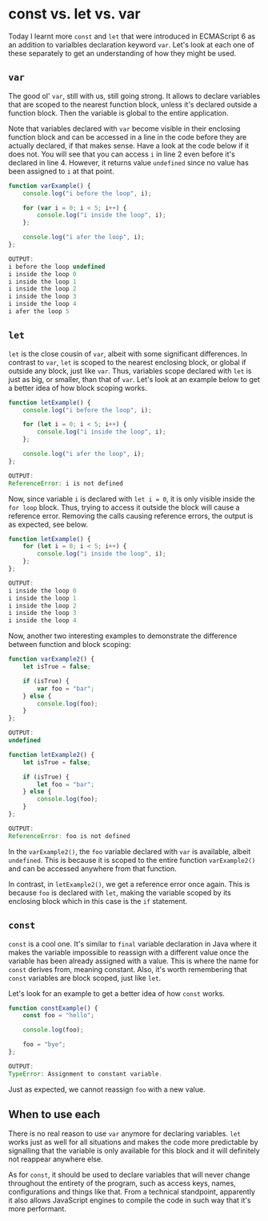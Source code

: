 # const vs. let vs. var

Today I learnt more `const` and `let` that were introduced in ECMAScript 6 as an addition to varialbles declaration keyword `var`. Let's look at each one of these separately to get an understanding of how they might be used.

## `var`

The good ol' `var`, still with us, still going strong. It allows to declare variables that are scoped to the nearest function block, unless it's declared outside a function block. Then the variable is global to the entire application.

Note that variables declared with `var` become visible in their enclosing function block and can be accessed in a line in the code before they are actually declared, if that makes sense. Have a look at the code below if it does not. You will see that you can access `i` in line 2 even before it's declared in line 4. However, it returns value `undefined` since no value has been assigned to `i` at that point.

```javascript
function varExample() {
	console.log("i before the loop", i);

	for (var i = 0; i < 5; i++) {
		console.log("i inside the loop", i);
	};

	console.log("i afer the loop", i);
};

OUTPUT:
i before the loop undefined
i inside the loop 0
i inside the loop 1
i inside the loop 2
i inside the loop 3
i inside the loop 4
i afer the loop 5
```

## `let`

`let` is the close cousin of `var`, albeit with some significant differences. In contrast to `var`, `let` is scoped to the nearest enclosing block, or global if outside any block, just like `var`. Thus, variables scope declared with `let` is just as big, or smaller, than that of `var`. Let's look at an example below to get a better idea of how block scoping works.

```javascript
function letExample() {
	console.log("i before the loop", i);

	for (let i = 0; i < 5; i++) {
		console.log("i inside the loop", i);
	};

	console.log("i afer the loop", i);
};

OUTPUT:
ReferenceError: i is not defined
```

Now, since variable `i` is declared with `let i = 0`, it is only visible inside the `for loop` block. Thus, trying to access it outside the block will cause a reference error. Removing the calls causing reference errors, the output is as expected, see below.

```javascript
function letExample() {
	for (let i = 0; i < 5; i++) {
		console.log("i inside the loop", i);
	};
};

OUTPUT:
i inside the loop 0
i inside the loop 1
i inside the loop 2
i inside the loop 3
i inside the loop 4
```

Now, another two interesting examples to demonstrate the difference between function and block scoping:

```javascript
function varExample2() {
	let isTrue = false;

	if (isTrue) {
		var foo = "bar";
	} else {
		console.log(foo);
	}
};

OUTPUT:
undefined

function letExample2() {
	let isTrue = false;

	if (isTrue) {
		let foo = "bar";
	} else {
		console.log(foo);
	}
};

OUTPUT:
ReferenceError: foo is not defined
```

In the `varExample2()`, the `foo` variable declared with `var` is available, albeit `undefined`. This is because it is scoped to the entire function `varExample2()` and can be accessed anywhere from that function.

In contrast, in `letExample2()`, we get a reference error once again. This is because `foo` is declared with `let`, making the variable scoped by its enclosing block which in this case is the `if` statement.

## `const`

`const` is a cool one. It's similar to `final` variable declaration in Java where it makes the variable impossible to reassign with a different value once the variable has been already assigned with a value. This is where the name for `const` derives from, meaning constant. Also, it's worth remembering that `const` variables are block scoped, just like `let`.

Let's look for an example to get a better idea of how `const` works.

```javascript
function constExample() {
	const foo = "hello";

	console.log(foo);

	foo = "bye";
};

OUTPUT:
TypeError: Assignment to constant variable.
```
Just as expected, we cannot reassign `foo` with a new value.

## When to use each

There is no real reason to use `var` anymore for declaring variables. `let` works just as well for all situations and makes the code more predictable by signalling that the variable is only available for this block and it will definitely not reappear anywhere else.

As for `const`, it should be used to declare variables that will never change throughout the entirety of the program, such as access keys, names, configurations and things like that. From a technical standpoint, apparently it also allows JavaScript engines to compile the code in such way that it's more performant.
